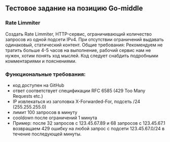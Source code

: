 ## Тестовое задание на позицию Go-middle
### Rate Limmiter
Создать Rate Limmiter, HTTP-сервис, ограничивающий количество запросов из одной подсети IPv4. При
отсутствии ограничений выдавать одинаковый, статический контент.
Общие требования:
Рекомендуем не тратить больше 4-5 часов на выполнение, рабочий сервис нам не нужен, хотим понять ход
мыслей. Код следует снабдить подробными комментариями и пояснениями.
### Функциональные требования:
- код доступен на GitHub
- ответ соответствует спецификации RFC 6585 (429 Too Many Requests etc.)
- IP извлекаться из заголовка X-Forwarded-For, подсеть /24 (255.255.255.0)
- лимит 100 запросов в минуту
- cooldown после ограничений 1 минута
- Пример: после 32 запросов с 123.45.67.89 и 68 запросов с 123.45.67.1 возвращаем 429 ошибку на любой запрос с
подсети 123.45.67.0/24 в течение последующей минуты.
